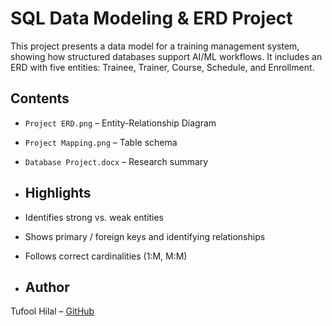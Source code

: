 # SQL Data Modeling & ERD Project
This project presents a data model for a training management system, showing how structured databases support AI/ML workflows. 
It includes an ERD with five entities: Trainee, Trainer, Course, Schedule, and Enrollment.

## Contents
- `Project ERD.png` – Entity-Relationship Diagram
- `Project Mapping.png` – Table schema
- `Database Project.docx` – Research summary

- ## Highlights
- Identifies strong vs. weak entities
- Shows primary / foreign keys and identifying relationships
- Follows correct cardinalities (1:M, M:M)

- ## Author
Tufool Hilal – [GitHub](https://github.com/Tufool98)
